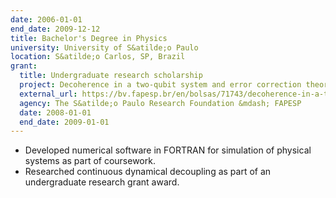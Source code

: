 ```yaml
---
date: 2006-01-01
end_date: 2009-12-12
title: Bachelor's Degree in Physics
university: University of S&atilde;o Paulo
location: S&atilde;o Carlos, SP, Brazil
grant:
  title: Undergraduate research scholarship
  project: Decoherence in a two-qubit system and error correction theory
  external_url: https://bv.fapesp.br/en/bolsas/71743/decoherence-in-a-two-qubit-system-and-error-correction-theory/
  agency: The S&atilde;o Paulo Research Foundation &mdash; FAPESP
  date: 2008-01-01
  end_date: 2009-01-01
---
```

 - Developed numerical software in FORTRAN for simulation of physical systems as part of coursework.
 - Researched continuous dynamical decoupling as part of an undergraduate research grant award.
